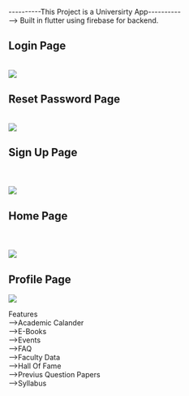 ----------This Project is a Universirty App----------<br>-->
Built in flutter using firebase for backend.

<h2>Login Page</h2><br>
<img src="image/1.png"><br>
<h2>Reset Password Page</h2><br>
<img src="image/2.png"><br>
<h2>Sign Up Page<h2><br>
<img src="image/3.png"><br>
<h2>Home Page<h2><br>
<img src="image/4.png"><br>
<h2>Profile Page</h2>
<img src="image/5.png"><br>


Features
<br>-->Academic Calander<br>
-->E-Books<br>
-->Events<br>
-->FAQ<br>
-->Faculty Data<br>
-->Hall Of Fame<br>
-->Previus Question Papers<br>
-->Syllabus<br>
